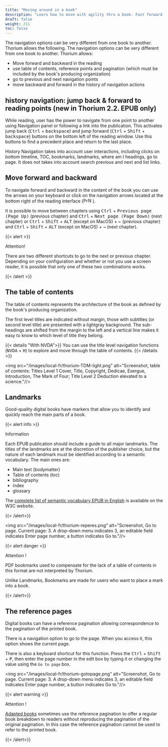 ```yaml
---
title: "Moving around in a book"
description: "Learn how to move with agility thru a book. Fast forward and backward to next or previous chapter, page or content. Navigate thru table of content, landmarks and reference pages."
draft: false
weight: 211
toc: false
---
```


The navigation options can be very different from one book to another. 
Thorium allows the following.
The navigation options can be very different from one book to another. Thorium allows: 

* Move forward and backward in the reading
* use table of contents, reference points and pagination (which must be included by the book's producing organization)
* go to previous and next navigation points
* move backward and forward in the history of navigation actions

## history navigation: jump back & forward to reading points (new in Thorium 2.2. EPUB only)
While reading, user has the power to navigate from one point to another using Navigation panel or following a link into the publication. This activates jump back (<kbd>Ctrl</kbd>  +  <kbd>backspace</kbd>) and jump forward (<kbd>Ctrl</kbd>  +  <kbd>Shift</kbd> + <kbd>backspace</kbd>) buttons on the bottom left of the reading window. Use this buttons to find a precedent place and return to the last place. 

History Navigation takes into account user interactions, including clicks on bottom timeline, TOC, bookmarks, landmarks, where am I headings, go to page. It does not takes into account search previous and next and list links.

## Move forward and backward

To navigate forward and backward in the content of the book you can 
use the arrows on your keyboard or click on the navigation arrows 
located at the bottom right of the reading interface 
(<img class="icons" src="/images/icons/baseline-arrow_left_ios-24px.svg" alt="Previous content button" width="15px"/><img class="icons" src="/images/icons/baseline-arrow_forward_ios-24px.svg" alt="Next content button" width="15px"/>).

It is possible to move between chapters using 
<kbd>Ctrl</kbd> + <kbd>Previous page (Page Up)</kbd> (previous chapter) and 
<kbd>Ctrl</kbd> + <kbd>Next page (Page Down)</kbd> (next chapter) 
or <kbd>Ctrl</kbd> + <kbd>Shift</kbd> + <kbd>ALT</kbd> 
(except on MacOS) + <kbd>&larr;</kbd> 
(previous chapter) 
and <kbd>Ctrl</kbd> + <kbd>Shift</kbd> + <kbd>ALT</kbd> 
(except on MacOS) + <kbd>&rarr;</kbd> 
(next chapter).

{{< alert  >}}

Attention!

There are two different shortcuts to go to the next or previous chapter. 
Depending on your configuration and whether or not you use a screen reader,
it is possible that only one of these two combinations works.

{{< /alert >}}



## The table of contents

The table of contents represents the architecture of the book as defined by 
the book's producing organization.

The first level titles are indicated without margin, those with 
subtitles (or second level title) are presented with a lightgray background. 
The sub-headings are shifted from the margin to the left and a 
vertical line makes it easy to know 
to which level of title they belong.

{{< details "With NVDA">}}
You can use the title level navigation functions 
(<kbd>NVDA</kbd> + <kbd>H</kbd>) 
to explore and move through the table of contents.
{{< /details >}}



<img src="/images/local-fr/thorium-TDM-light.png" alt="Screenshot, table of contents: Titles Level 1 Cover, Title, Copyright, Dedicae, Exergue, Introduction, The Mark of Four; Title Level 2 Deduction elevated to a science."//>



## Landmarks



Good-quality digital books have markers that allow you to 
identify and quickly reach the main parts of a book.

{{< alert info >}}

Information 

Each EPUB publication should include a guide to all major 
landmarks. The titles of the landmarks are at the discretion of the publisher 
choice, but the nature of each landmark must be identified according to a 
semantic vocabulary. The main ones are:

* Main text (bodymatter)
* Table of contents (toc)
* bibliography
* index
* glossary

The [complete list of semantic vocabulary EPUB in English](https://www.w3.org/TR/epub-ssv/)
is available on the W3C website.

{{< /alert>}}



<img src="/images/local-fr/thorium-reperes.png" alt="Screenshot, Go to page. Current page: 3. A drop-down menu indicates 3, an editable field indicates Enter page number, a button indicates Go to."//>



{{< alert danger >}}

Attention !

PDF bookmarks used to compensate for the lack of a table of contents 
in this format are not interpreted by Thorium. 

Unlike Landmarks, Bookmarks are made for users who want to place a mark into a book.

{{< /alert>}}

## The reference pages



Digital books can have a reference pagination allowing 
correspondence to the pagination of the printed book.

There is a navigation option to go to the page. 
When you access it, this option shows the current page.

There is also a keyboard shortcut for this function. Press the 
<kbd>Ctrl</kbd> + <kbd>Shift</kbd> + <kbd>P</kbd>, 
then enter the page number in the edit box by typing it or 
changing the value using the `Go to page` box.



<img src="/images/local-fr/thorium-gotopage.png" alt="Screenshot, Go to page. Current page: 3. A drop-down menu indicates 3, an editable field indicates Enter page number, a button indicates Go to."//>



{{< alert warning >}}

Attention !

<a href="/thorium-reader-doc/400_ressources/420_glossary#AdaptedBooks">
Adapted books</a> sometimes use the reference pagination to offer a regular 
book breakdown to readers without reproducing the pagination of the 
original pagination. In this case the reference pagination cannot be used 
to refer to the printed book.

{{< /alert>}}
